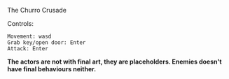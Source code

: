 The Churro Crusade

Controls:

	Movement: wasd
	Grab key/open door: Enter
	Attack: Enter

**The actors are not with final art, they are placeholders. Enemies doesn't have final behaviours neither.**
